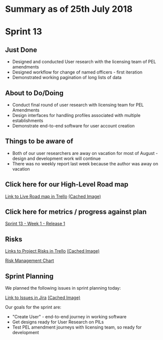 # Summary as of 25th July 2018 

# Sprint 13

## Just Done
* Designed and conducted User research with the licensing team of PEL amendments
* Designed workflow for change of named officers - first iteration
* Demonstrated working pagination of long lists of data

## About to Do/Doing
* Conduct final round of user research with licensing team for PEL Amendments
* Design interfaces for handling profiles associated with multiple establishments
* Demonstrate end-to-end software for user account creation

## Things to be aware of
* Both of our user researchers are away on vacation for most of August - design and development work will continue
* There was no weekly report last week because the author was away on vacation

## Click here for our High-Level Road map
[Link to Live Road map in Trello](https://trello.com/b/gDQdE01u/asl-roadmap)    [\(Cached Image\)](graphs/ASLRoadMap25072018.jpg)

## Click here for metrics / progress against plan
[Sprint 13 - Week 1 - Release 1](graphs/progress25072018.png)

## Risks
[Links to Project Risks in Trello](https://trello.com/b/VuFuCL7t/risk-register-and-kpis-asl-delivery)    [\(Cached Image\)](graphs/ASLRiskRegister25072018.jpg)

[Risk Management Chart](graphs/risk25072018.png)

## Sprint Planning
We planned the following issues in sprint planning today: 

[Link to Issues in Jira](https://jira.digital.homeoffice.gov.uk/secure/RapidBoard.jspa?rapidView=261)    [\(Cached Image\)](graphs/sprint25072018.png)

Our goals for the sprint are:
* "Create User" - end-to-end journey in working software 
* Get designs ready for User Research on PILs 
* Test PEL amendment journeys with licensing team, so ready for development

